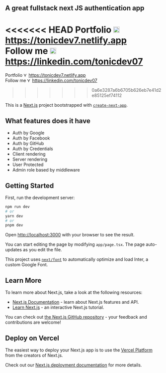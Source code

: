 ## A great fullstack next JS authentication app

<<<<<<< HEAD
Portfolio <img src="https://cdn-icons-png.flaticon.com/128/3670/3670147.png" alt="YouTube" width="20" height="20"> <a href="https://tonicdev7.netlify.app">https://tonicdev7.netlify.app</a><br>
Follow me <img src="https://cdn-icons-png.flaticon.com/128/3670/3670147.png" alt="YouTube" width="20" height="20"> <a href="https://linkedin.com/tonicdev07">https://linkedin.com/tonicdev07</a><br>
=======
Portfolio <img src="https://cdn-icons-png.flaticon.com/128/3670/3670147.png" alt="YouTube" width="12" height="12"> <a href="https://tonicdev7.netlify.app">https://tonicdev7.netlify.app</a><br>
Follow me <img src="https://cdn-icons-png.flaticon.com/128/3670/3670147.png" alt="YouTube" width="12" height="12"> <a href="https://linkedin.com/tonicdev07">https://linkedin.com/tonicdev07</a><br>
<i class="ci ci-spotify ci-2x"></i>
>>>>>>> 0a6e3287a6b6705b626eb7e41d2e85125ef74112

This is a [Next.js](https://nextjs.org/) project bootstrapped with [`create-next-app`](https://github.com/vercel/next.js/tree/canary/packages/create-next-app).

## What features does it have

- Auth by Google
- Auth by Facebook
- Auth by GitHub
- Auth by Credentials
- Client rendering
- Server rendering
- User Protected
- Admin role based by middleware

## Getting Started

First, run the development server:

```bash
npm run dev
# or
yarn dev
# or
pnpm dev
```

Open [http://localhost:3000](http://localhost:3000) with your browser to see the result.

You can start editing the page by modifying `app/page.tsx`. The page auto-updates as you edit the file.

This project uses [`next/font`](https://nextjs.org/docs/basic-features/font-optimization) to automatically optimize and load Inter, a custom Google Font.

## Learn More

To learn more about Next.js, take a look at the following resources:

- [Next.js Documentation](https://nextjs.org/docs) - learn about Next.js features and API.
- [Learn Next.js](https://nextjs.org/learn) - an interactive Next.js tutorial.

You can check out [the Next.js GitHub repository](https://github.com/vercel/next.js/) - your feedback and contributions are welcome!

## Deploy on Vercel

The easiest way to deploy your Next.js app is to use the [Vercel Platform](https://vercel.com/new?utm_medium=default-template&filter=next.js&utm_source=create-next-app&utm_campaign=create-next-app-readme) from the creators of Next.js.

Check out our [Next.js deployment documentation](https://nextjs.org/docs/deployment) for more details.
